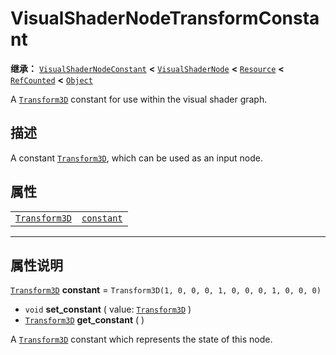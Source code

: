 <!-- ⚠ 请勿编辑本文件 ⚠ -->
<!-- 本文档使用脚本从 WeDot 引擎源码仓库生成。 -->
<!-- 生成脚本：https://github.com/WeDot-Engine/WeDot/tree/master/doc/tools/make_md.py； -->
<!-- 原文件：https://github.com/WeDot-Engine/WeDot/tree/master/doc/classes/VisualShaderNodeTransformConstant.xml。 -->

<div id="_class_visualshadernodetransformconstant"></div>

# VisualShaderNodeTransformConstant

**继承：** [`VisualShaderNodeConstant`](class_visualshadernodeconstant.md) **<** [`VisualShaderNode`](class_visualshadernode.md) **<** [`Resource`](class_resource.md) **<** [`RefCounted`](class_refcounted.md) **<** [`Object`](class_object.md)

A [`Transform3D`](class_transform3d.md) constant for use within the visual shader graph.

## 描述

A constant [`Transform3D`](class_transform3d.md), which can be used as an input node.

## 属性

|||
|:-:|:--|
| [`Transform3D`](class_transform3d.md) | [`constant`](class_visualshadernodetransformconstant.md#class_visualshadernodetransformconstant_property_constant) | ``Transform3D(1, 0, 0, 0, 1, 0, 0, 0, 1, 0, 0, 0)`` |

<!-- rst-class:: classref-section-separator -->

---

## 属性说明

<div id="_class_visualshadernodetransformconstant_property_constant"></div>

[`Transform3D`](class_transform3d.md) **constant** = ``Transform3D(1, 0, 0, 0, 1, 0, 0, 0, 1, 0, 0, 0)`` <div id="class_visualshadernodetransformconstant_property_constant"></div>

- `void` **set_constant** ( value: [`Transform3D`](class_transform3d.md) )
- [`Transform3D`](class_transform3d.md) **get_constant** ( )

A [`Transform3D`](class_transform3d.md) constant which represents the state of this node.

[^virtual]: 本方法通常需要用户覆盖才能生效。
[^const]: 本方法无副作用，不会修改该实例的任何成员变量。
[^vararg]: 本方法除了能接受在此处描述的参数外，还能够继续接受任意数量的参数。
[^constructor]: 本方法用于构造某个类型。
[^static]: 调用本方法无需实例，可直接使用类名进行调用。
[^operator]: 本方法描述的是使用本类型作为左操作数的有效运算符。
[^bitfield]: 这个值是由下列位标志构成位掩码的整数。
[^void]: 无返回值。
